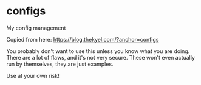 # configs
My config management

Copied from here: https://blog.thekyel.com/?anchor=configs

You probably don't want to use this unless you know what you are doing. There are a lot of flaws, and it's not very secure. These won't even actually run by themselves, they are just examples.

Use at your own risk!
